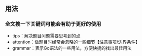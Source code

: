 ## 用法

### 全文搜一下关键词可能会有助于更好的使用

+ tips：解决题目问题需要思考到的点
+ attention：做题目时经常会忽略的一些细节【注意事项/边界条件】
+ grammar：表示Go语法的一些用法，方便快捷的找出最佳用法

